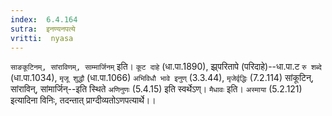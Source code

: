 ```yaml
---
index:  6.4.164
sutra:  इनण्यनपत्ये
vritti:  nyasa
---
```


`साङकूटिनम्, सांराविणम्, साम्मार्जिनम्` इति। `कूट दाहे` (धा.पा.1890), झ्र्परितापे (परिदाहे)--धा.पा.ट `रु शब्दे` (धा.पा.1034), `मृजू शुद्धौ` (धा.पा.1066) `अभिविधौ भावे इनुण्` (3.3.44), `मृजेर्वृद्धिः` (7.2.114) सांकूटिन्, सांराविन्, सांमार्जिन्--इति स्थिते `अणिनुणः` (5.4.15) इति स्वर्थेऽण्। `मैधावः` इति। `अस्माया` (5.2.121) इत्यादिना विनिः, तदन्तात् प्राग्दीव्यतोऽणपत्यार्थे।।

